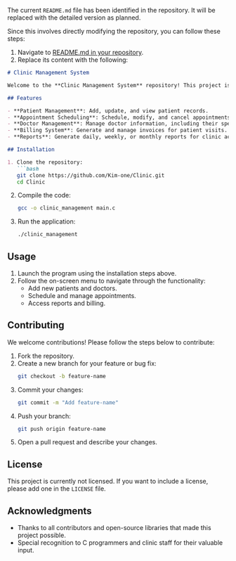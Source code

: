 The current `README.md` file has been identified in the repository. It will be replaced with the detailed version as planned.

Since this involves directly modifying the repository, you can follow these steps:

1. Navigate to [README.md in your repository](https://github.com/Kim-one/Clinic/blob/main/README.md).
2. Replace its content with the following:

```markdown
# Clinic Management System

Welcome to the **Clinic Management System** repository! This project is aimed at providing a robust, efficient, and simple solution for managing clinic operations. Developed entirely in C, it demonstrates efficient code design and practical applications in a clinic's day-to-day workflows.

## Features

- **Patient Management**: Add, update, and view patient records.
- **Appointment Scheduling**: Schedule, modify, and cancel appointments.
- **Doctor Management**: Manage doctor information, including their specialties and schedules.
- **Billing System**: Generate and manage invoices for patient visits.
- **Reports**: Generate daily, weekly, or monthly reports for clinic activities.

## Installation

1. Clone the repository:
   ```bash
   git clone https://github.com/Kim-one/Clinic.git
   cd Clinic
   ```

2. Compile the code:
   ```bash
   gcc -o clinic_management main.c
   ```

3. Run the application:
   ```bash
   ./clinic_management
   ```

## Usage

1. Launch the program using the installation steps above.
2. Follow the on-screen menu to navigate through the functionality:
   - Add new patients and doctors.
   - Schedule and manage appointments.
   - Access reports and billing.

## Contributing

We welcome contributions! Please follow the steps below to contribute:

1. Fork the repository.
2. Create a new branch for your feature or bug fix:
   ```bash
   git checkout -b feature-name
   ```
3. Commit your changes:
   ```bash
   git commit -m "Add feature-name"
   ```
4. Push your branch:
   ```bash
   git push origin feature-name
   ```
5. Open a pull request and describe your changes.

## License

This project is currently not licensed. If you want to include a license, please add one in the `LICENSE` file.

## Acknowledgments

- Thanks to all contributors and open-source libraries that made this project possible.
- Special recognition to C programmers and clinic staff for their valuable input.

